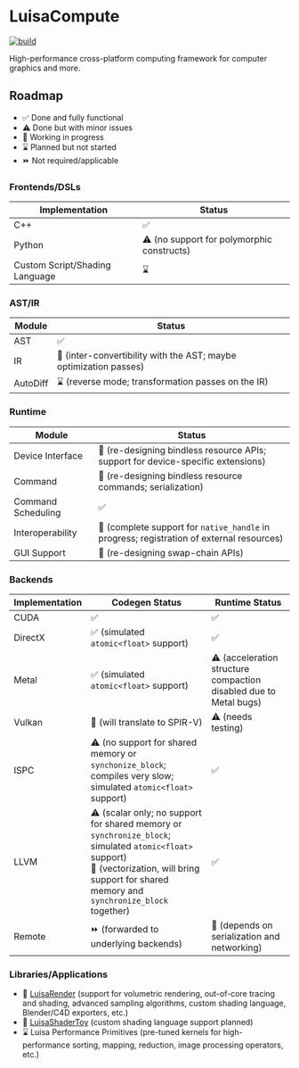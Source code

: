 # LuisaCompute

[![build](https://github.com/Mike-Leo-Smith/LuisaCompute/actions/workflows/ci.yml/badge.svg)](https://github.com/Mike-Leo-Smith/LuisaCompute/actions/workflows/ci.yml)

High-performance cross-platform computing framework for computer graphics and more.

## Roadmap

- ✅ Done and fully functional
- ⚠️ Done but with minor issues
- 🚧 Working in progress
- ⌛ Planned but not started
- ⏩ Not required/applicable

### Frontends/DSLs

| Implementation                 | Status                                    |
| ------------------------------ | ----------------------------------------- |
| C++                            | ✅                                         |
| Python                         | ⚠️ (no support for polymorphic constructs) |
| Custom Script/Shading Language | ⌛                                         |

### AST/IR

| Module   | Status                                                       |
| -------- | ------------------------------------------------------------ |
| AST      | ✅                                                            |
| IR       | 🚧 (inter-convertibility with the AST; maybe optimization passes) |
| AutoDiff | ⌛ (reverse mode; transformation passes on the IR)            |

### Runtime

| Module             | Status                                                       |
| ------------------ | ------------------------------------------------------------ |
| Device Interface   | 🚧 (re-designing bindless resource APIs; support for device-specific extensions) |
| Command            | 🚧 (re-designing bindless resource commands; serialization)   |
| Command Scheduling | ✅                                                            |
| Interoperability   | 🚧 (complete support for `native_handle` in progress; registration of external resources) |
| GUI Support        | 🚧 (re-designing swap-chain APIs)                             |

### Backends

| Implementation | Codegen Status                                               | Runtime Status                                               |
| -------------- | ------------------------------------------------------------ | ------------------------------------------------------------ |
| CUDA           | ✅                                                            | ✅                                                            |
| DirectX        | ✅ (simulated `atomic<float>` support)                        | ✅                                                            |
| Metal          | ✅ (simulated `atomic<float>` support)                        | ⚠️ (acceleration structure compaction disabled due to Metal bugs) |
| Vulkan         | 🚧 (will translate to SPIR-V)                                 | ⚠️ (needs testing)                                            |
| ISPC           | ⚠️ (no support for shared memory or `synchonize_block`; compiles very slow; simulated `atomic<float>` support) | ✅                                                            |
| LLVM           | ⚠️ (scalar only; no support for shared memory or `synchronize_block`; simulated `atomic<float>` support)<br />🚧 (vectorization, will bring support for shared memory and `synchronize_block` together) | ✅                                                            |
| Remote         | ⏩ (forwarded to underlying backends)                         | 🚧 (depends on serialization and networking)                  |

### Libraries/Applications

- 🚧 [LuisaRender](https://github.com/LuisaGroup/LuisaRender.git) (support for volumetric rendering, out-of-core tracing
  and shading, advanced sampling algorithms, custom shading language, Blender/C4D exporters, etc.)
- 🚧 [LuisaShaderToy](https://github.com/Mike-Leo-Smith/LuisaShaderToy.git) (custom shading language support planned)
- ⌛ Luisa Performance Primitives (pre-tuned kernels for high-performance sorting, mapping, reduction, image processing
  operators, etc.)

